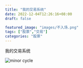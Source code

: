 ```yaml
---
title: "我的交易系统"
date: 2022-12-04T12:26:16+08:00
draft: false

featured_image: "images/不入场.png"
tags: ["股票","交易"]
categories: "股票"
---
```



我的交易系统

![minor cycle](../../images/小周期撑压互换.png "小周期撑压互换")


